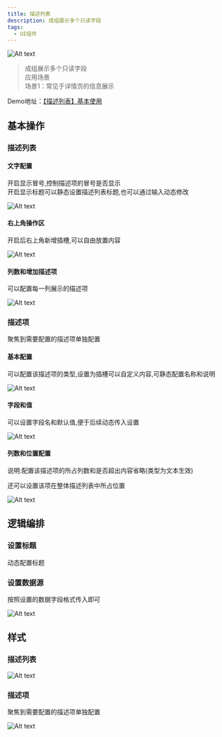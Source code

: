 ```yaml
---
title: 描述列表
description: 成组展示多个只读字段
tags:
  - UI组件
---
```


![Alt text](img/image.png)

> 成组展示多个只读字段\
> 应用场景\
> 场景1：常见于详情页的信息展示

Demo地址：[【描述列表】基本使用](https://my.mybricks.world/mybricks-app-pcspa/index.html?id=514958657699909)

## 基本操作

### 描述列表

#### 文字配置

开启显示冒号,控制描述项的冒号是否显示\
开启显示标题可以静态设置描述列表标题,也可以通过输入动态修改

![Alt text](img/image-1.png)

#### 右上角操作区

开启后右上角新增插槽,可以自由放置内容

![Alt text](img/image-2.png)

#### 列数和增加描述项

可以配置每一列展示的描述项

![Alt text](img/image-3.png)

### 描述项

聚焦到需要配置的描述项单独配置

#### 基本配置

可以配置该描述项的类型,设置为插槽可以自定义内容,可静态配置名称和说明

![Alt text](img/image-4.png)

#### 字段和值

可以设置字段名和默认值,便于后续动态传入设置

![Alt text](img/image-5.png)

#### 列数和位置配置

说明:配置该描述项的所占列数和是否超出内容省略(类型为文本生效)

还可以设置该项在整体描述列表中所占位置

![Alt text](img/image-6.png)

## 逻辑编排

### 设置标题

动态配置标题

### 设置数据源

按照设置的数据字段格式传入即可

![Alt text](img/image-7.png)

## 样式

### 描述列表

![Alt text](img/image-8.png)

### 描述项

聚焦到需要配置的描述项单独配置

![Alt text](img/image-9.png)
